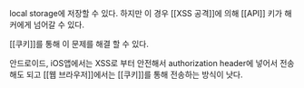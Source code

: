 local storage에 저장할 수 있다.
하지만 이 경우 [[XSS 공격]]에 의해 [[API]] 키가 해커에게 넘어갈 수 있다.

[[쿠키]]를 통해 이 문제를 해결 할 수 있다.

안드로이드, iOS앱에서는 XSS로 부터 안전해서 authorization header에 넣어서 전송해도 되고
[[웹 브라우저]]에서는 [[쿠키]]를 통해 전송하는 방식이 낫다.

